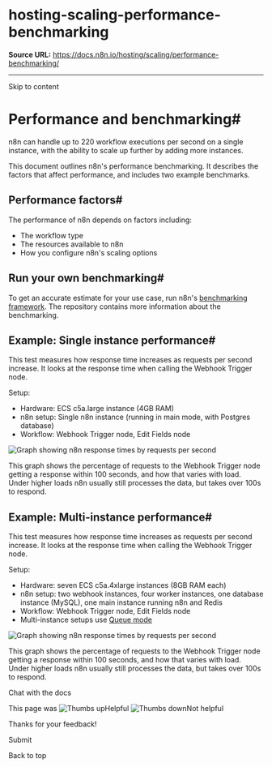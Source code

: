 # hosting-scaling-performance-benchmarking

**Source URL:** https://docs.n8n.io/hosting/scaling/performance-benchmarking/

---

Skip to content 

[ ](https://github.com/n8n-io/n8n-docs/edit/main/docs/hosting/scaling/performance-benchmarking.md "Edit this page")

# Performance and benchmarking#

n8n can handle up to 220 workflow executions per second on a single instance, with the ability to scale up further by adding more instances.

This document outlines n8n's performance benchmarking. It describes the factors that affect performance, and includes two example benchmarks.

## Performance factors#

The performance of n8n depends on factors including: 

  * The workflow type
  * The resources available to n8n
  * How you configure n8n's scaling options



## Run your own benchmarking#

To get an accurate estimate for your use case, run n8n's [benchmarking framework](https://github.com/n8n-io/n8n/tree/master/packages/%40n8n/benchmark). The repository contains more information about the benchmarking.

## Example: Single instance performance#

This test measures how response time increases as requests per second increase. It looks at the response time when calling the Webhook Trigger node.

Setup:

  * Hardware: ECS c5a.large instance (4GB RAM)
  * n8n setup: Single n8n instance (running in main mode, with Postgres database)
  * Workflow: Webhook Trigger node, Edit Fields node



![Graph showing n8n response times by requests per second](../../../_images/hosting/scaling/benchmarking-single-instance-100-250.png)

This graph shows the percentage of requests to the Webhook Trigger node getting a response within 100 seconds, and how that varies with load. Under higher loads n8n usually still processes the data, but takes over 100s to respond.

## Example: Multi-instance performance#

This test measures how response time increases as requests per second increase. It looks at the response time when calling the Webhook Trigger node.

Setup:

  * Hardware: seven ECS c5a.4xlarge instances (8GB RAM each)
  * n8n setup: two webhook instances, four worker instances, one database instance (MySQL), one main instance running n8n and Redis
  * Workflow: Webhook Trigger node, Edit Fields node
  * Multi-instance setups use [Queue mode](../queue-mode/)



![Graph showing n8n response times by requests per second](../../../_images/hosting/scaling/benchmarking-multi-instance-500-2500.png)

This graph shows the percentage of requests to the Webhook Trigger node getting a response within 100 seconds, and how that varies with load. Under higher loads n8n usually still processes the data, but takes over 100s to respond.

Chat with the docs

This page was ![Thumbs up](/_images/assets/thumb_up.png)Helpful  ![Thumbs down](/_images/assets/thumb_down.png)Not helpful 

Thanks for your feedback! 

Submit 

Back to top